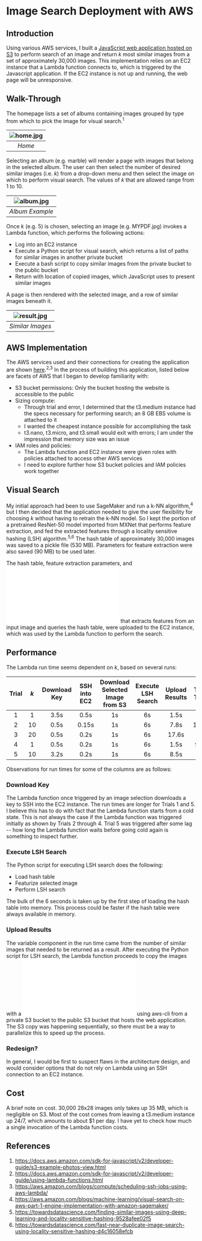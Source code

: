 # Image Search Deployment with AWS

## Introduction
Using various AWS services, I built a [JavaScript web application hosted on S3](http://image-search-public.s3-website-us-east-1.amazonaws.com/) to perform search of an image and return *k* most similar images from a set of approximately 30,000 images. This implementation relies on an EC2 instance that a Lambda function connects to, which is triggered by the Javascript application. If the EC2 instance is not up and running, the web page will be unresponsive.

## Walk-Through
The homepage lists a set of albums containing images grouped by type from which to pick the image for visual search.<sup>1</sup>

| ![home.jpg](images/home.png) | 
|:--:| 
| *Home* |

Selecting an album (e.g. marble) will render a page with images that belong in the selected album. The user can then select the number of desired similar images (i.e. *k*) from a drop-down menu and then select the image on which to perform visual search. The values of *k* that are allowed range from 1 to 10.

| ![album.jpg](images/album.png) | 
|:--:| 
| *Album Example* |

Once *k* (e.g. 5) is chosen, selecting an image (e.g. MYPDF.jpg) invokes a Lambda function, which performs the following actions:

- Log into an EC2 instance
- Execute a Python script for visual search, which returns a list of paths for similar images in another private bucket
- Execute a bash script to copy similar images from the private bucket to the public bucket
- Return with location of copied images, which JavaScript uses to present similar images

A page is then rendered with the selected image, and a row of similar images beneath it.

| ![result.jpg](images/result.png) | 
|:--:| 
| *Similar Images* |

## AWS Implementation
The AWS services used and their connections for creating the application are shown <a href="images/diagram.pdf">here</a>.<sup>2,3</sup> In the process of building this application, listed below are facets of AWS that I began to develop familiarity with:

- S3 bucket permissions: Only the bucket hosting the website is accessible to the public
- Sizing compute:
	- Through trial and error, I determined that the t3.medium instance had the specs necessary for performing search; an 8 GB EBS volume is attached to it
	- I wanted the cheapest instance possible for accomplishing the task
	- t3.nano, t3.micro, and t3.small would exit with errors; I am under the impression that memory size was an issue
- IAM roles and policies:
	- The Lambda function and EC2 instance were given roles with policies attached to access other AWS services
	- I need to explore further how S3 bucket policies and IAM policies work together

## Visual Search
My initial approach had been to use SageMaker and run a k-NN algorithm,<sup>4</sup> but I then decided that the application needed to give the user flexibility for choosing *k* without having to retrain the k-NN model. So I kept the portion of a pretrained ResNet-50 model imported from MXNet that performs feature extraction, and fed the extracted features through a locality sensitive hashing (LSH) algorithm.<sup>5,6</sup> The hash table of approximately 30,000 images was saved to a pickle file (530 MB). Parameters for feature extraction were also saved (90 MB) to be used later.

The hash table, feature extraction parameters, and ![Python script](ec2/image_search_minimal.py) that extracts features from an input image and queries the hash table, were uploaded to the EC2 instance, which was used by the Lambda function to perform the search.

## Performance
The Lambda run time seems dependent on *k*, based on several runs:

| Trial | *k* | Download Key | SSH into EC2 | Download Selected Image from S3 | Execute LSH Search | Upload Results | Total Time |
|:--:|:--:|:--:|:--:|:--:|:--:|:--:|:--:| 
| 1 | 1 | 3.5s | 0.5s | 1s | 6s | 1.5s | 12s |
| 2 | 10 | 0.5s | 0.15s | 1s | 6s | 7.8s | 15.5s |
| 3 | 20 | 0.5s | 0.2s | 1s | 6s | 17.6s | 25s |
| 4 | 1 | 0.5s | 0.2s | 1s | 6s | 1.5s | 9.5s |
| 5 | 10 | 3.2s | 0.2s | 1s | 6s | 8.5s | 19s |

Observations for run times for some of the columns are as follows:

### Download Key
The Lambda function once triggered by an image selection downloads a key to SSH into the EC2 instance. The run times are longer for Trials 1 and 5. I believe this has to do with fact that the Lambda function starts from a cold state. This is not always the case if the Lambda function was triggered initially as shown by Trials 2 through 4. Trial 5 was triggered after some lag -- how long the Lambda function waits before going cold again is something to inspect further.

### Execute LSH Search
The Python script for executing LSH search does the following:
- Load hash table
- Featurize selected image
- Perform LSH search

The bulk of the 6 seconds is taken up by the first step of loading the hash table into memory. This process could be faster if the hash table were always available in memory.

### Upload Results
The variable component in the run time came from the number of similar images that needed to be returned as a result. After executing the Python script for LSH search, the Lambda function proceeds to copy the images with a ![Bash script](ec2/load_result.sh) using aws-cli from a private S3 bucket to the public S3 bucket that hosts the web application. The S3 copy was happening sequentially, so there must be a way to parallelize this to speed up the process.

### Redesign?
In general, I would be first to suspect flaws in the architecture design, and would consider options that do not rely on Lambda using an SSH connection to an EC2 instance.

## Cost
A brief note on cost. 30,000 28x28 images only takes up 35 MB, which is negligible on S3. Most of the cost comes from leaving a t3.medium instance up 24/7, which amounts to about $1 per day. I have yet to check how much a single invocation of the Lambda function costs.

## References
1. https://docs.aws.amazon.com/sdk-for-javascript/v2/developer-guide/s3-example-photos-view.html
2. https://docs.aws.amazon.com/sdk-for-javascript/v2/developer-guide/using-lambda-functions.html
3. https://aws.amazon.com/blogs/compute/scheduling-ssh-jobs-using-aws-lambda/
4. https://aws.amazon.com/blogs/machine-learning/visual-search-on-aws-part-1-engine-implementation-with-amazon-sagemaker/
5. https://towardsdatascience.com/finding-similar-images-using-deep-learning-and-locality-sensitive-hashing-9528afee02f5
6. https://towardsdatascience.com/fast-near-duplicate-image-search-using-locality-sensitive-hashing-d4c16058efcb
